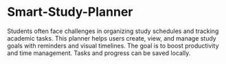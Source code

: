 # Smart-Study-Planner
Students often face challenges in organizing study schedules and tracking academic tasks. This planner helps users create, view, and manage study goals with reminders and visual timelines. The goal is to boost productivity and time management. Tasks and progress can be saved locally.
